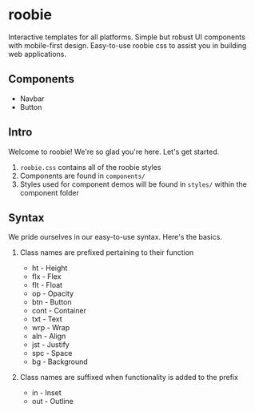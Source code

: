 # roobie

Interactive templates for all platforms.  Simple but robust UI components with mobile-first design.  Easy-to-use roobie css to assist you in building web applications.

## Components

- Navbar
- Button

## Intro

Welcome to roobie!  We're so glad you're here.  Let's get started.

1. ```roobie.css``` contains all of the roobie styles
2. Components are found in ```components/```
3. Styles used for component demos will be found in ```styles/``` within the component folder

## Syntax

We pride ourselves in our easy-to-use syntax.  Here's the basics.

1. Class names are prefixed pertaining to their function
    - ht - Height
    - flx - Flex
    - flt - Float
    - op - Opacity
    - btn - Button
    - cont - Container
    - txt - Text
    - wrp - Wrap
    - aln - Align
    - jst - Justify
    - spc - Space
    - bg - Background

2. Class names are suffixed when functionality is added to the prefix
    - in - Inset
    - out - Outline